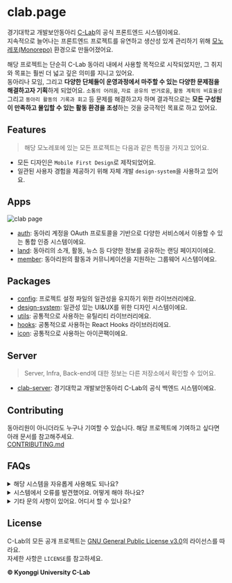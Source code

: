 # clab.page

경기대학교 개발보안동아리 [C-Lab](https://www.clab.page/)의 공식 프론트엔드 시스템이에요.  
지속적으로 늘어나는 프론트엔드 프로젝트를 유연하고 생산성 있게 관리하기 위해 [모노레포(Monorepo)](https://en.wikipedia.org/wiki/Monorepo) 환경으로 만들어졌어요.

해당 프로젝트는 단순히 C-Lab 동아리 내에서 사용할 목적으로 시작되었지만, 그 취지와 목표는 훨씬 더 넓고 깊은 의미를 지니고 있어요.  
동아리나 모임, 그리고 **다양한 단체들이 운영과정에서 마주할 수 있는 다양한 문제점을 해결하고자 기획**하게 되었어요. `소통의 어려움`, `자료 공유의 번거로움`, `활동 계획의 비효율성` 그리고 `동아리 활동의 기록과 회고` 등 문제를 해결하고자 하며 결과적으로는 **모든 구성원이 만족하고 몰입할 수 있는 활동 환경을 조성**하는 것을 궁극적인 목표로 하고 있어요.

## Features

> 해당 모노레포에 있는 모든 프로젝트는 다음과 같은 특징을 가지고 있어요.

- 모든 디자인은 `Mobile First Design`로 제작되었어요.
-  일관된 사용자 경험을 제공하기 위해 자체 개발 `design-system`을 사용하고 있어요.

## Apps

![clab page](https://github.com/KGU-C-Lab/clab.page/assets/39869096/2611c6e1-6b42-45aa-9489-7a92c5a18ec7)

- [auth](/apps/auth/README.md): 동아리 계정을 OAuth 프로토콜을 기반으로 다양한 서비스에서 이용할 수 있는 통합 인증 시스템이에요.
- [land](/apps/land/README.md): 동아리의 소개, 활동, 뉴스 등 다양한 정보를 공유하는 랜딩 페이지이에요.
- [member](/apps/member/README.md): 동아리원의 활동과 커뮤니케이션을 지원하는 그룹웨어 시스템이에요.

## Packages

- [config](/packages/config/README.md): 프로젝트 설정 파일의 일관성을 유지하기 위한 라이브러리에요.
- [design-system](/packages/design-system/README.md): 일관성 있는 UI&UX를 위한 디자인 시스템이에요.
- [utils](/packages/utils/README.md): 공통적으로 사용하는 유틸리티 라이브러리에요.
- [hooks](/packages/hooks/README.md): 공통적으로 사용하는 React Hooks 라이브러리에요.
- [icon](/packages/icon/README.md): 공통적으로 사용하는 아이콘팩이에요.

## Server

> Server, Infra, Back-end에 대한 정보는 다른 저장소에서 확인할 수 있어요.

- [clab-server](https://github.com/KGU-C-Lab/clab-server): 경기대학교 개발보안동아리 C-Lab의 공식 백엔드 시스템이에요.

## Contributing

동아리원이 아니더라도 누구나 기여할 수 있습니다. 해당 프로젝트에 기여하고 싶다면 아래 문서를 참고해주세요.  
[CONTRIBUTING.md](CONTRIBUTING.md)

## FAQs

<details>
  <summary>해당 시스템을 자유롭게 사용해도 되나요?</summary>
  네, 가능합니다! 이 프로젝트는 GNU 라이센스 하에 배포되어 있으며, 라이센스 조건에 따라 자유롭게 사용하실 수 있습니다.
</details>

<details>
  <summary>시스템에서 오류를 발견했어요. 어떻게 해야 하나요?</summary>
  모든 사용자의 기여를 환영합니다! 버그를 발견하셨거나 프로젝트에 기여하고 싶으신 경우, 프로젝트의 <code>Contributing</code> 섹션을 확인해주세요.
</details>

<details>
  <summary>기타 문의 사항이 있어요. 어디서 할 수 있나요?</summary>
  Github에 기재된 <code>EMail</code>에 문의 남겨주시거나 [공식 홈페이지](https://www.clab.page/) <code>라이브챗(채널톡)</code>을 이용해주세요.
</details>

## License

C-Lab의 모든 공개 프로젝트는 [GNU General Public License v3.0](https://www.gnu.org/licenses/gpl-3.0.html)의 라이선스를 따라요.  
자세한 사항은 `LICENSE`를 참고하세요.

**© Kyonggi University C-Lab**
